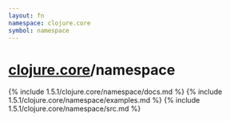```yaml
---
layout: fn
namespace: clojure.core
symbol: namespace
---
```


# [clojure.core](../)/namespace

{% include 1.5.1/clojure.core/namespace/docs.md %}
{% include 1.5.1/clojure.core/namespace/examples.md %}
{% include 1.5.1/clojure.core/namespace/src.md %}

